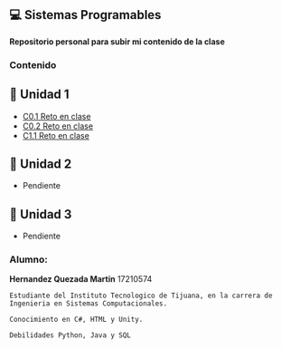 ## :computer: Sistemas Programables 

**Repositorio personal para subir mi contenido de la clase**


### Contenido 
## :green_book: Unidad 1
- [C0.1 Reto en clase](/blog/C0.1_HernandezQuezada_JMM.md)
- [C0.2 Reto en clase](/blog/C0.2_HernandezQuezada_jmm.md)
- [C1.1 Reto en clase](/blog/C1.1_HernadezQuezada_JMM.md)
  
## :blue_book: Unidad 2
- Pendiente

## :orange_book: Unidad 3
- Pendiente

### **Alumno:**
**Hernandez Quezada Martin**  17210574
```
Estudiante del Instituto Tecnologico de Tijuana, en la carrera de Ingenieria en Sistemas Computacionales.

Conocimiento en C#, HTML y Unity.

Debilidades Python, Java y SQL
```
